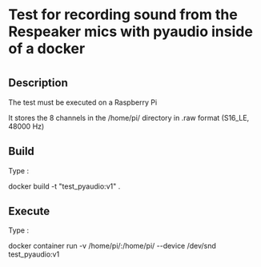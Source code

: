 # Test for recording sound from the Respeaker mics with pyaudio inside of a docker
# 

## Description
The test must be executed on a Raspberry Pi

It stores the 8 channels in the /home/pi/ directory in .raw format (S16_LE, 48000 Hz)

## Build
Type : 

docker build -t "test_pyaudio:v1" .

## Execute

Type : 

docker container run -v /home/pi/:/home/pi/ --device /dev/snd test_pyaudio:v1



